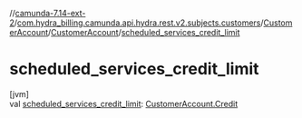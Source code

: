 //[camunda-7.14-ext-2](../../../../index.md)/[com.hydra_billing.camunda.api.hydra.rest.v2.subjects.customers](../../index.md)/[CustomerAccount](../index.md)/[CustomerAccount](index.md)/[scheduled_services_credit_limit](scheduled_services_credit_limit.md)

# scheduled_services_credit_limit

[jvm]\
val [scheduled_services_credit_limit](scheduled_services_credit_limit.md): [CustomerAccount.Credit](../-credit/index.md)
